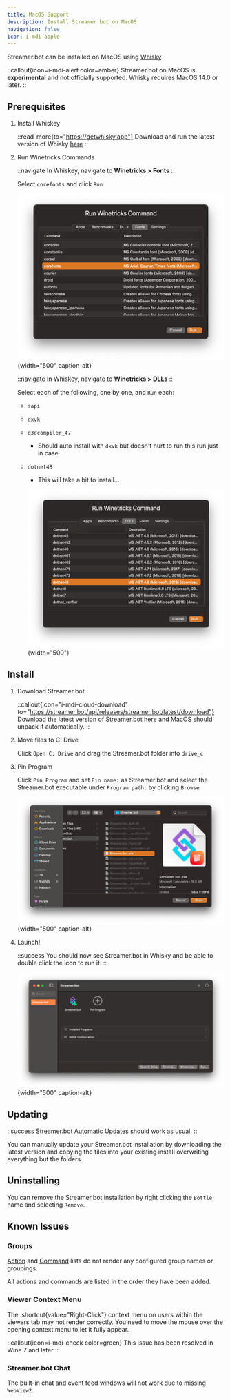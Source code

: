 ```yaml
---
title: MacOS Support
description: Install Streamer.bot on MacOS
navigation: false
icon: i-mdi-apple
---
```


Streamer.bot can be installed on MacOS using [Whisky](https://getwhisky.app)

::callout{icon=i-mdi-alert color=amber}
Streamer.bot on MacOS is **experimental** and not officially supported.
Whisky requires MacOS 14.0 or later.
::

## Prerequisites

1. Install Whiskey

    ::read-more{to="https://getwhisky.app"}
    Download and run the latest version of Whisky [here](https://getwhisky.app)
    ::

2. Run Winetricks Commands

    ::navigate
    In Whiskey, navigate to **Winetricks > Fonts**
    ::

    Select `corefonts` and click `Run`

    ![Install corefonts with Winetricks](../assets/corefonts.png){width="500" caption-alt}

    ::navigate
    In Whiskey, navigate to **Winetricks > DLLs**
    ::

    Select each of the following, one by one, and `Run` each:

    - `sapi`
    - `dxvk`
    - `d3dcompiler_47`
      - Should auto install with `dxvk` but doesn't hurt to run this run just in case
    - `dotnet48`
      - This will take a bit to install...

      ![dotnet48](../assets/dotnet48.png){width="500"}

## Install

1. Download Streamer.bot

    ::callout{icon="i-mdi-cloud-download" to="https://streamer.bot/api/releases/streamer.bot/latest/download"}
    Download the latest version of Streamer.bot [here](https://streamer.bot/api/releases/streamer.bot/latest/download) and MacOS should unpack it automatically.
    ::

2. Move files to C: Drive

    Click `Open C: Drive` and drag the Streamer.bot folder into `drive_c`


3. Pin Program

    Click `Pin Program` and set `Pin name:` as Streamer.bot and select the Streamer.bot executable under `Program path:` by clicking `Browse`

    ![Pin Streamer.bot in Whiskey](../assets/pin-program.png){width="500" caption-alt}

4. Launch!

    ::success
    You should now see Streamer.bot in Whisky and be able to double click the icon to run it.
    ::

    ![Streamer.bot in Whiskey](../assets/sb-in-whisky.png){width="500" caption-alt}

## Updating

::success
Streamer.bot [Automatic Updates](/get-started/installation#automatic-updates) should work as usual.
::

You can manually update your Streamer.bot installation by downloading the latest version and copying the files into your existing install overwriting everything but the folders.

## Uninstalling
You can remove the Streamer.bot installation by right clicking the `Bottle` name and selecting `Remove`.

## Known Issues

### Groups
[Action](/guide/actions) and [Command](/guide/commands) lists do not render any configured group names or groupings.

All actions and commands are listed in the order they have been added.

### Viewer Context Menu
The :shortcut{value="Right-Click"} context menu on users within the viewers tab may not render correctly. You need to move the mouse over the opening context menu to let it fully appear.

::callout{icon=i-mdi-check color=green}
This issue has been resolved in Wine 7 and later
::

### Streamer.bot Chat
The built-in chat and event feed windows will not work due to missing `WebView2`.
